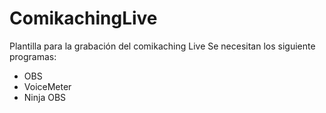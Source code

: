 # ComikachingLive
Plantilla para la grabación del comikaching Live
Se necesitan los siguiente programas:
  - OBS
  - VoiceMeter
  - Ninja OBS
